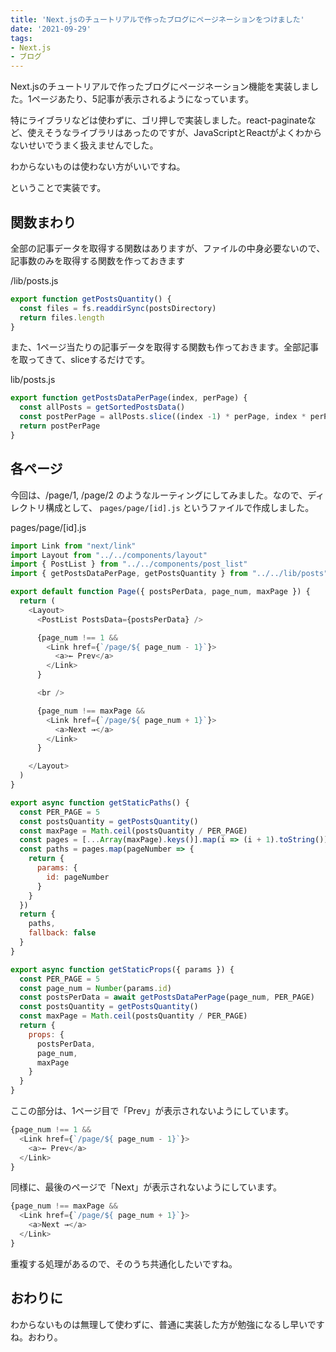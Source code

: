 ```yaml
---
title: 'Next.jsのチュートリアルで作ったブログにページネーションをつけました'
date: '2021-09-29'
tags: 
- Next.js
- ブログ
---
```


Next.jsのチュートリアルで作ったブログにページネーション機能を実装しました。1ページあたり、5記事が表示されるようになっています。

特にライブラリなどは使わずに、ゴリ押しで実装しました。react-paginateなど、使えそうなライブラリはあったのですが、JavaScriptとReactがよくわからないせいでうまく扱えませんでした。

わからないものは使わない方がいいですね。

ということで実装です。

## 関数まわり

全部の記事データを取得する関数はありますが、ファイルの中身必要ないので、記事数のみを取得する関数を作っておきます

/lib/posts.js
```javascript
export function getPostsQuantity() {
  const files = fs.readdirSync(postsDirectory)
  return files.length
}
```

また、1ページ当たりの記事データを取得する関数も作っておきます。全部記事を取ってきて、sliceするだけです。

lib/posts.js
```javascript
export function getPostsDataPerPage(index, perPage) {
  const allPosts = getSortedPostsData()
  const postPerPage = allPosts.slice((index -1) * perPage, index * perPage)
  return postPerPage
}
```

## 各ページ

今回は、/page/1, /page/2 のようなルーティングにしてみました。なので、ディレクトリ構成として、 `pages/page/[id].js` というファイルで作成しました。

pages/page/[id].js
```javascript
import Link from "next/link"
import Layout from "../../components/layout"
import { PostList } from "../../components/post_list"
import { getPostsDataPerPage, getPostsQuantity } from "../../lib/posts"

export default function Page({ postsPerData, page_num, maxPage }) {
  return (
    <Layout>
      <PostList PostsData={postsPerData} />

      {page_num !== 1 && 
        <Link href={`/page/${ page_num - 1}`}>
          <a>← Prev</a>
        </Link>
      }

      <br />

      {page_num !== maxPage &&
        <Link href={`/page/${ page_num + 1}`}>
          <a>Next →</a>
        </Link>
      }

    </Layout>
  )
}

export async function getStaticPaths() {
  const PER_PAGE = 5
  const postsQuantity = getPostsQuantity()
  const maxPage = Math.ceil(postsQuantity / PER_PAGE)
  const pages = [...Array(maxPage).keys()].map(i => (i + 1).toString())
  const paths = pages.map(pageNumber => {
    return {
      params: {
        id: pageNumber
      }
    }
  })
  return {
    paths,
    fallback: false
  }
}

export async function getStaticProps({ params }) {
  const PER_PAGE = 5
  const page_num = Number(params.id)
  const postsPerData = await getPostsDataPerPage(page_num, PER_PAGE)
  const postsQuantity = getPostsQuantity()
  const maxPage = Math.ceil(postsQuantity / PER_PAGE)
  return {
    props: {
      postsPerData,
      page_num,
      maxPage
    }
  }
}
```

ここの部分は、1ページ目で「Prev」が表示されないようにしています。

```javascript
{page_num !== 1 && 
  <Link href={`/page/${ page_num - 1}`}>
    <a>← Prev</a>
  </Link>
}
```

同様に、最後のページで「Next」が表示されないようにしています。

```javascript
{page_num !== maxPage &&
  <Link href={`/page/${ page_num + 1}`}>
    <a>Next →</a>
  </Link>
}
```

重複する処理があるので、そのうち共通化したいですね。

## おわりに

わからないものは無理して使わずに、普通に実装した方が勉強になるし早いですね。おわり。